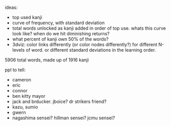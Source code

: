 ideas:
- top used kanji
- curve of frequency, with standard deviation
- total words unlocked as kanji added in order of top use. whats this curve look like? when do we hit diminishing returns?
- what percent of kanji own 50% of the words?
- 3dviz: color links differently (or color nodes differently?) for different N-levels of word. or different standard deviations in the learning order.


5906 total words, made up of 1916 kanji

ppl to tell:
- cameron
- eric
- connor
- ben kitty mayor
- jack and brducker. jboice? dr strikers friend?
- kazu, sumio
- gwern
- nagashima sensei? hillman sensei? jcmu sensei?
